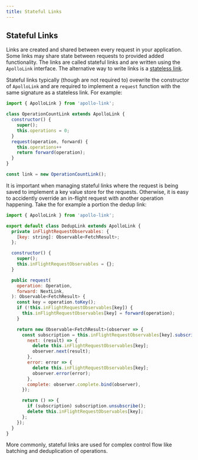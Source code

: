 ```yaml
---
title: Stateful Links
---
```


<h2 id="stateful">Stateful Links</h2>

Links are created and shared between every request in your application. Some links may share state between requests to provided added functionality. The links are called stateful links and are written using the `ApolloLink` interface. The alternative way to write links is a [stateless link](./links/stateless).

Stateful links typically (though are not required to) ovewrite the constructor of `ApolloLink` and are required to implement a `request` function with the same signature as a stateless link. For example:

```js
import { ApolloLink } from 'apollo-link';

class OperationCountLink extends ApolloLink {
  constructor() {
    super();
    this.operations = 0;
  }
  request(operation, forward) {
    this.operations++
    return forward(operation);
  }
}

const link = new OperationCountLink();
```

It is important when managing stateful links where the request is being saved to implement a key value store for the requests. Otherwise, it is easy to accidently override an in-flight request with another operation happening. Take the for example a portion the dedup link:

```js
import { ApolloLink } from 'apollo-link';

export default class DedupLink extends ApolloLink {
  private inFlightRequestObservables: {
    [key: string]: Observable<FetchResult>;
  };

  constructor() {
    super();
    this.inFlightRequestObservables = {};
  }

  public request(
    operation: Operation,
    forward: NextLink,
  ): Observable<FetchResult> {
    const key = operation.toKey();
    if (!this.inFlightRequestObservables[key]) {
      this.inFlightRequestObservables[key] = forward(operation);
    }

    return new Observable<FetchResult>(observer => {
      const subscription = this.inFlightRequestObservables[key].subscribe({
        next: (result) => {
          delete this.inFlightRequestObservables[key];
          observer.next(result);
        },
        error: error => {
          delete this.inFlightRequestObservables[key];
          observer.error(error);
        },
        complete: observer.complete.bind(observer),
      });

      return () => {
        if (subscription) subscription.unsubscribe();
        delete this.inFlightRequestObservables[key];
      };
    });
  }
}


```

More commonly, stateful links are used for complex control flow like batching and deduplication of operations.
